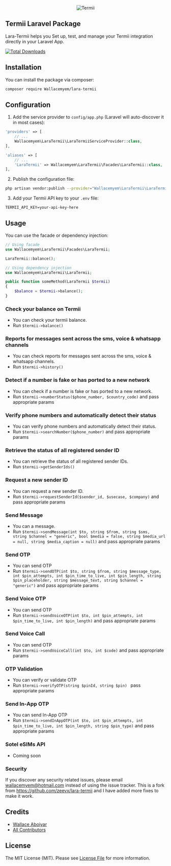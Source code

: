 <p align="center">
    <img title="Termii" src="https://termii.com/assets/images/logo.png"/>
</p>

## Termii Laravel Package
Lara-Termii helps you Set up, test, and manage your Termii integration directly in your Laravel App.

[![Total Downloads](https://img.shields.io/packagist/dt/Wallacemyem/lara-termii.svg?style=flat-square)](https://packagist.org/packages/Wallacemyem/lara-termii)


## Installation

You can install the package via composer:

```bash
composer require Wallacemyem/lara-termii
```

## Configuration

1. Add the service provider to `config/app.php` (Laravel will auto-discover it in most cases):

```php
'providers' => [
    // ...
    Wallacemyem\LaraTermii\LaraTermiiServiceProvider::class,
],

'aliases' => [
    // ...
    'LaraTermii' => Wallacemyem\LaraTermii\Facades\LaraTermii::class,
],
```

2. Publish the configuration file:

```bash
php artisan vendor:publish --provider="Wallacemyem\LaraTermii\LaraTermiiServiceProvider"
```

3. Add your Termii API key to your `.env` file:

```env
TERMII_API_KEY=your-api-key-here
```

## Usage

You can use the facade or dependency injection:

```php
// Using facade
use Wallacemyem\LaraTermii\Facades\LaraTermii;

LaraTermii::balance();

// Using dependency injection
use Wallacemyem\LaraTermii\LaraTermii;

public function someMethod(LaraTermii $termii)
{
    $balance = $termii->balance();
}
```

### Check your balance on Termii
- You can check your termii balance.
- Run `$termii->balance()`

### Reports for messages sent across the sms, voice & whatsapp channels
- You can check reports for messages sent across the sms, voice & whatsapp channels.
- Run `$termii->history()`

### Detect if a number is fake or has ported to a new network
- You can check if a number is fake or has ported to a new network.
- Run `$termii->numberStatus($phone_number, $country_code)` and pass appropriate params

### Verify phone numbers and automatically detect their status
- You can verify phone numbers and automatically detect their status.
- Run `$termii->searchNumber($phone_number)` and pass appropriate params

### Retrieve the status of all registered sender ID
- You can retrieve the status of all registered sender IDs.
- Run `$termii->getSenderIds()`

### Request a new sender ID
- You can request a new sender ID.
- Run `$termii->requestSenderId($sender_id, $usecase, $company)` and pass appropriate params

### Send Message
- You can a message.
- Run `$termii->sendMessage(int $to, string $from, string $sms, string $channel = "generic", bool $media = false, string $media_url = null, string $media_caption = null)` and pass appropriate params

### Send OTP
- You can send OTP
- Run `$termii->sendOTP(int $to, string $from, string $message_type, int $pin_attempts, int $pin_time_to_live, int $pin_length, string $pin_placeholder, string $message_text, string $channel = "generic")` and pass appropriate params

### Send Voice OTP
- You can send OTP
- Run `$termii->sendVoiceOTP(int $to, int $pin_attempts, int $pin_time_to_live, int $pin_length)` and pass appropriate params

### Send Voice Call
- You can send OTP
- Run `$termii->sendVoiceCall(int $to, int $code)` and pass appropriate params

### OTP Validation
- You can verify or validate OTP
- Run `$termii->verifyOTP(string $pinId, string $pin) ` pass appropriate params

### Send In-App OTP
- You can send In-App OTP
- Run `$termii->sendInAppOTP(int $to, int $pin_attempts, int $pin_time_to_live, int $pin_length, string $pin_type)` and pass appropriate params

### Sotel eSIMs API
- Coming soon



### Security

If you discover any security related issues, please email wallacemyem@hotmail.com instead of using the issue tracker.
This is a fork from https://github.com/zeevx/lara-termii and I have added more fixes to make it work.

## Credits

-   [Wallace Aboiyar](https://github.com/Wallacemyem)
-   [All Contributors](../../contributors)

## License

The MIT License (MIT). Please see [License File](LICENSE.md) for more information.
